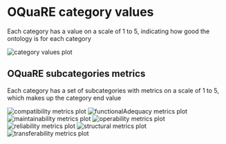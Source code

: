 # OQuaRE category values
Each category has a value on a scale of 1 to 5, indicating how good the ontology is for each category

![category values plot](ontologyCEPH_category_values.png)
## OQuaRE subcategories metrics
Each category has a set of subcategories with metrics on a scale of 1 to 5, which makes up the category end value

![compatibility metrics plot](ontologyCEPH_compatibility_metrics.png)
![functionalAdequacy metrics plot](ontologyCEPH_functionalAdequacy_metrics.png)
![maintainability metrics plot](ontologyCEPH_maintainability_metrics.png)
![operability metrics plot](ontologyCEPH_operability_metrics.png)
![reliability metrics plot](ontologyCEPH_reliability_metrics.png)
![structural metrics plot](ontologyCEPH_structural_metrics.png)
![transferability metrics plot](ontologyCEPH_transferability_metrics.png)
